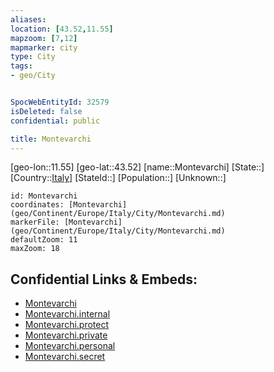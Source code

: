```yaml
---
aliases: 
location: [43.52,11.55]
mapzoom: [7,12] 
mapmarker: city 
type: City
tags:
- geo/City


SpocWebEntityId: 32579
isDeleted: false
confidential: public

title: Montevarchi
---
```

[geo-lon::11.55]
[geo-lat::43.52]
[name::Montevarchi]
[State::]
[Country::[Italy](geo/Continent/Europe/Italy.md)]
[StateId::]
[Population::]
[Unknown::]


```leaflet
id: Montevarchi
coordinates: [Montevarchi](geo/Continent/Europe/Italy/City/Montevarchi.md)
markerFile: [Montevarchi](geo/Continent/Europe/Italy/City/Montevarchi.md)
defaultZoom: 11 
maxZoom: 18
```


## Confidential Links & Embeds: 
- [Montevarchi](../../../../../../_public/geo/Continent/Europe/Italy/City/Montevarchi.md) 
- [Montevarchi.internal](../../../../../../_internal/geo/Continent/Europe/Italy/City/Montevarchi.internal.md) 
- [Montevarchi.protect](../../../../../../_protect/geo/Continent/Europe/Italy/City/Montevarchi.protect.md) 
- [Montevarchi.private](../../../../../../_private/geo/Continent/Europe/Italy/City/Montevarchi.private.md) 
- [Montevarchi.personal](../../../../../../_personal/geo/Continent/Europe/Italy/City/Montevarchi.personal.md) 
- [Montevarchi.secret](../../../../../../_secret/geo/Continent/Europe/Italy/City/Montevarchi.secret.md) 

